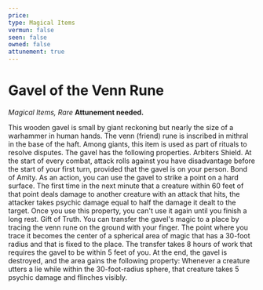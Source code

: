 ```yaml
---
price: 
type: Magical Items
vermun: false
seen: false
owned: false
attunement: true
---
```

# Gavel of the Venn Rune

*Magical Items, Rare* **Attunement needed.**

This wooden gavel is small by giant reckoning but nearly the size of a warhammer in human hands. The venn (friend) rune is inscribed in mithral in the base of the haft. Among giants, this item is used as part of rituals to resolve disputes. The gavel has the following properties. Arbiters Shield. At the start of every combat, attack rolls against you have disadvantage before the start of your first turn, provided that the gavel is on your person. Bond of Amity. As an action, you can use the gavel to strike a point on a hard surface. The first time in the next minute that a creature within 60 feet of that point deals damage to another creature with an attack that hits, the attacker takes psychic damage equal to half the damage it dealt to the target. Once you use this property, you can't use it again until you finish a long rest. Gift of Truth. You can transfer the gavel's magic to a place by tracing the venn rune on the ground with your finger. The point where you trace it becomes the center of a spherical area of magic that has a 30-foot radius and that is fixed to the place. The transfer takes 8 hours of work that requires the gavel to be within 5 feet of you. At the end, the gavel is destroyed, and the area gains the following property: Whenever a creature utters a lie while within the 30-foot-radius sphere, that creature takes 5 psychic damage and flinches visibly.